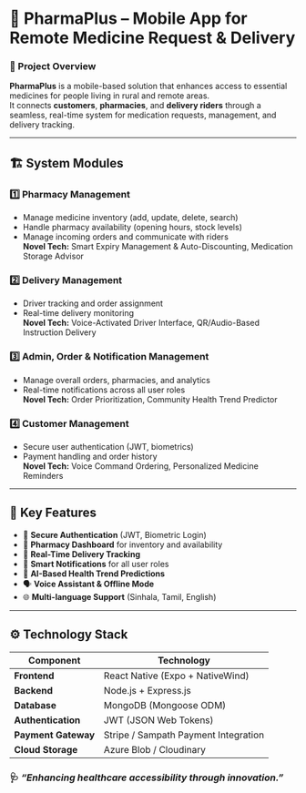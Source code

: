 # 💊 PharmaPlus – Mobile App for Remote Medicine Request & Delivery

### 📘 Project Overview
**PharmaPlus** is a mobile-based solution that enhances access to essential medicines for people living in rural and remote areas.  
It connects **customers**, **pharmacies**, and **delivery riders** through a seamless, real-time system for medication requests, management, and delivery tracking.

---

## 🏗️ System Modules

### 1️⃣ Pharmacy Management 
- Manage medicine inventory (add, update, delete, search)
- Handle pharmacy availability (opening hours, stock levels)
- Manage incoming orders and communicate with riders  
**Novel Tech:** Smart Expiry Management & Auto-Discounting, Medication Storage Advisor

### 2️⃣ Delivery Management 
- Driver tracking and order assignment
- Real-time delivery monitoring  
**Novel Tech:** Voice-Activated Driver Interface, QR/Audio-Based Instruction Delivery

### 3️⃣ Admin, Order & Notification Management
- Manage overall orders, pharmacies, and analytics
- Real-time notifications across all user roles  
**Novel Tech:** Order Prioritization, Community Health Trend Predictor

### 4️⃣ Customer Management
- Secure user authentication (JWT, biometrics)
- Payment handling and order history  
**Novel Tech:** Voice Command Ordering, Personalized Medicine Reminders

---

## 🚀 Key Features

- 🔐 **Secure Authentication** (JWT, Biometric Login)
- 🏪 **Pharmacy Dashboard** for inventory and availability
- 🚚 **Real-Time Delivery Tracking**
- 🔔 **Smart Notifications** for all user roles
- 🧠 **AI-Based Health Trend Predictions**
- 🗣️ **Voice Assistant & Offline Mode**
- 🌐 **Multi-language Support** (Sinhala, Tamil, English)

---

## ⚙️ Technology Stack

| Component | Technology |
|------------|-------------|
| **Frontend** | React Native (Expo + NativeWind) |
| **Backend** | Node.js + Express.js |
| **Database** | MongoDB (Mongoose ODM) |
| **Authentication** | JWT (JSON Web Tokens) |
| **Payment Gateway** | Stripe / Sampath Payment Integration |
| **Cloud Storage** | Azure Blob / Cloudinary |


### 🩺 *“Enhancing healthcare accessibility through innovation.”*
